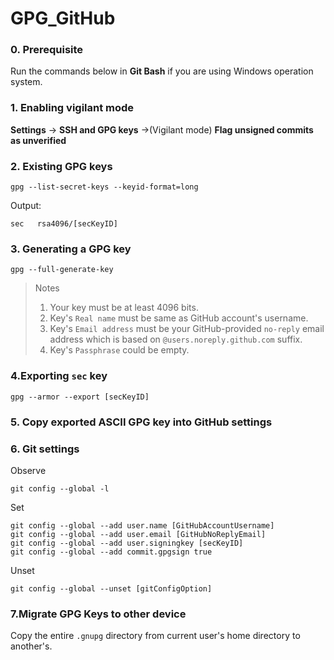 # GPG_GitHub

### 0. Prerequisite

Run the commands below in **Git Bash** if you are using Windows operation system.

### 1. Enabling vigilant mode

**Settings** -> **SSH and GPG keys** ->(Vigilant mode) **Flag unsigned commits as unverified**

### 2. Existing GPG keys

```(bash)
gpg --list-secret-keys --keyid-format=long
```

Output:
```(bash)
sec   rsa4096/[secKeyID]
```

### 3. Generating a GPG key

```(bash)
gpg --full-generate-key
```
> Notes
> 1. Your key must be at least 4096 bits.
> 2. Key's `Real name` must be same as GitHub account's username.
> 3. Key's `Email address` must be your GitHub-provided `no-reply` email address which is based on `@users.noreply.github.com` suffix.
> 4. Key's `Passphrase` could be empty.

### 4.Exporting `sec` key

```(bash)
gpg --armor --export [secKeyID]
```

### 5. Copy exported ASCII GPG key into GitHub settings

### 6. Git settings

Observe

```(bash)
git config --global -l
```

Set

```(bash)
git config --global --add user.name [GitHubAccountUsername]
git config --global --add user.email [GitHubNoReplyEmail]
git config --global --add user.signingkey [secKeyID]
git config --global --add commit.gpgsign true
```

Unset
```
git config --global --unset [gitConfigOption]
```

### 7.Migrate GPG Keys to other device

Copy the entire `.gnupg` directory from current user's home directory to another's.
